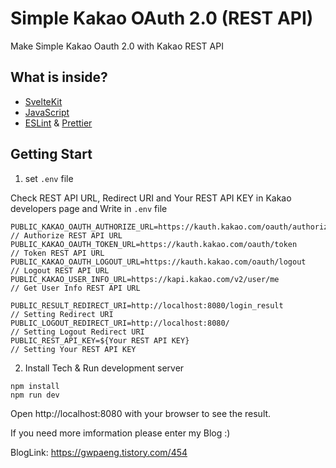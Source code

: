 # Simple Kakao OAuth 2.0 (REST API)

Make Simple Kakao Oauth 2.0 with Kakao REST API 

## What is inside?

- [SvelteKit](https://kit.svelte.dev/)
- [JavaScript](https://developer.mozilla.org/en-US/docs/Web/JavaScript)
- [ESLint](https://eslint.org/) & [Prettier](https://prettier.io/)

## Getting Start

1. set `.env` file

Check REST API URL, Redirect URI and Your REST API KEY in Kakao developers page and Write in `.env` file

```
PUBLIC_KAKAO_OAUTH_AUTHORIZE_URL=https://kauth.kakao.com/oauth/authorize/   // Authorize REST API URL
PUBLIC_KAKAO_OAUTH_TOKEN_URL=https://kauth.kakao.com/oauth/token            // Token REST API URL
PUBLIC_KAKAO_OAUTH_LOGOUT_URL=https://kauth.kakao.com/oauth/logout          // Logout REST API URL
PUBLIC_KAKAO_USER_INFO_URL=https://kapi.kakao.com/v2/user/me                // Get User Info REST API URL

PUBLIC_RESULT_REDIRECT_URI=http://localhost:8080/login_result               // Setting Redirect URI
PUBLIC_LOGOUT_REDIRECT_URI=http://localhost:8080/                           // Setting Logout Redirect URI
PUBLIC_REST_API_KEY=${Your REST API KEY}                                    // Setting Your REST API KEY
```

2. Install Tech & Run development server

```shell
npm install
npm run dev
```
Open http://localhost:8080 with your browser to see the result.

If you need more imformation please enter my Blog :)

BlogLink: https://gwpaeng.tistory.com/454
